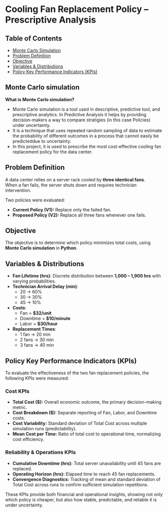 # Cooling Fan Replacement Policy – Prescriptive Analysis 

## Table of Contents
- [Monte Carlo Simulation](#monte-carlo-simulation)
- [Problem Definition](#problem-definition)
- [Objective](#objective)
- [Variables & Distributions](#variables--distributions)
- [Policy Key Performance Indicators (KPIs)](#policy-key-performance-indicators-kpis)

## Monte Carlo simulation
**What is Monte Carlo simulation?** </br>
- Monte Carlo simulation is a tool used in descriptive, predictive tool, and prescriptive analytics. In Predictive Analysis it helps by providing decision-makers a way to compare stratigies (in this case Policies) under uncertainty.
- It is a technique that uses repeated random sampling of data to estimate the probability of different outcomes in a process that cannot easily be predicteddue to uncertainty.
- In this project, it is used to prescribe the most cost-effective cooling fan replacement policy for the data center.  


## Problem Definition
A data center relies on a server rack cooled by **three identical fans**.  
When a fan fails, the server shuts down and requires technician intervention.  

Two policies were evaluated:  
- **Current Policy (V1):** Replace only the failed fan.  
- **Proposed Policy (V2):** Replace all three fans whenever one fails.  

## Objective
The objective is to determine which policy minimizes total costs, using **Monte Carlo simulation** in **Python**.

## Variables & Distributions
- **Fan Lifetime (hrs)**: Discrete distribution between **1,000 – 1,900 hrs** with varying probabilities.  
- **Technician Arrival Delay (min)**:  
  - 20 → 60%  
  - 30 → 30%  
  - 45 → 10%  
- **Costs**:  
  - Fan = **$32/unit**  
  - Downtime = **$10/minute**  
  - Labor = **$30/hour**  
- **Replacement Times**:  
  - 1 fan → 20 min  
  - 2 fans → 30 min  
  - 3 fans → 40 min

## Policy Key Performance Indicators (KPIs)

To evaluate the effectiveness of the two fan replacement policies, the following KPIs were measured:

### Cost KPIs
- **Total Cost ($):** Overall economic outcome, the primary decision-making metric.  
- **Cost Breakdown ($):** Separate reporting of Fan, Labor, and Downtime costs.  
- **Cost Variability:** Standard deviation of Total Cost across multiple simulation runs (predictability).  
- **Mean Cost per Time:** Ratio of total cost to operational time, normalizing cost efficiency.

### Reliability & Operations KPIs
- **Cumulative Downtime (hrs):** Total server unavailability until 45 fans are replaced.  
- **Operating Horizon (hrs):** Elapsed time to reach 45 fan replacements.  
- **Convergence Diagnostics:** Tracking of mean and standard deviation of Total Cost across runs to confirm sufficient simulation repetitions.

These KPIs provide both financial and operational insights, showing not only which policy is cheaper, but also how stable, predictable, and reliable it is under uncertainty.

